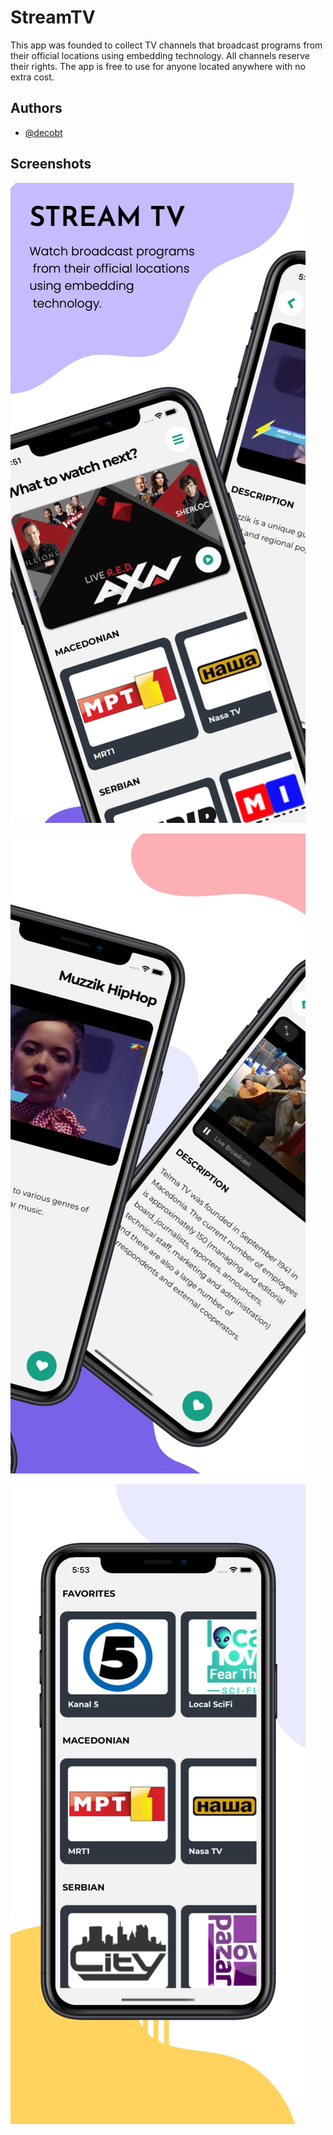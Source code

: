 # StreamTV

This app was founded to collect TV channels that broadcast programs from their official locations using embedding technology. All channels reserve their rights. The app is free to use for anyone located anywhere with no extra cost.

## Authors

- [@decobt](https://www.github.com/decobt)

  
## Screenshots

![App Screenshot](https://raw.githubusercontent.com/decobt/StreamTV/master/screenshots/image1.jpeg)

![App Screenshot](https://raw.githubusercontent.com/decobt/StreamTV/master/screenshots/image2.jpeg)

![App Screenshot](https://raw.githubusercontent.com/decobt/StreamTV/master/screenshots/image5.jpeg)

